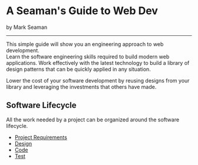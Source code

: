 # A Seaman's Guide to Web Dev

by Mark Seaman

---

This simple guide will show you an engineering approach to web development.  
Learn the software engineering skills required to build modern web applications. 
Work effectively with the latest technology to build a library of design patterns
that can be quickly applied in any situation.

Lower the cost of your software development by reusing designs from your library
and leveraging the investments that others have made.


## Software Lifecycle
All the work needed by a project can be organized around the software lifecycle.

* [Project Requirements](Requirements)
* [Design](Design)
* [Code](Code)
* [Test](Test)

